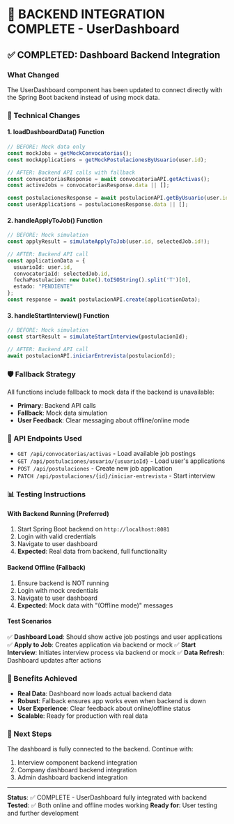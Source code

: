 # 🚀 BACKEND INTEGRATION COMPLETE - UserDashboard

## ✅ **COMPLETED: Dashboard Backend Integration**

### **What Changed**
The UserDashboard component has been updated to connect directly with the Spring Boot backend instead of using mock data.

### **🔧 Technical Changes**

#### **1. loadDashboardData() Function**
```typescript
// BEFORE: Mock data only
const mockJobs = getMockConvocatorias();
const mockApplications = getMockPostulacionesByUsuario(user.id);

// AFTER: Backend API calls with fallback
const convocatoriasResponse = await convocatoriaAPI.getActivas();
const activeJobs = convocatoriasResponse.data || [];

const postulacionesResponse = await postulacionAPI.getByUsuario(user.id);
const userApplications = postulacionesResponse.data || [];
```

#### **2. handleApplyToJob() Function**
```typescript
// BEFORE: Mock simulation
const applyResult = simulateApplyToJob(user.id, selectedJob.id!);

// AFTER: Backend API call
const applicationData = {
  usuarioId: user.id,
  convocatoriaId: selectedJob.id,
  fechaPostulacion: new Date().toISOString().split('T')[0],
  estado: "PENDIENTE"
};
const response = await postulacionAPI.create(applicationData);
```

#### **3. handleStartInterview() Function**
```typescript
// BEFORE: Mock simulation
const startResult = simulateStartInterview(postulacionId);

// AFTER: Backend API call
await postulacionAPI.iniciarEntrevista(postulacionId);
```

### **🛡️ Fallback Strategy**
All functions include fallback to mock data if the backend is unavailable:
- **Primary**: Backend API calls
- **Fallback**: Mock data simulation
- **User Feedback**: Clear messaging about offline/online mode

### **🔗 API Endpoints Used**
- `GET /api/convocatorias/activas` - Load available job postings
- `GET /api/postulaciones/usuario/{usuarioId}` - Load user's applications
- `POST /api/postulaciones` - Create new job application
- `PATCH /api/postulaciones/{id}/iniciar-entrevista` - Start interview

### **📊 Testing Instructions**

#### **With Backend Running (Preferred)**
1. Start Spring Boot backend on `http://localhost:8081`
2. Login with valid credentials
3. Navigate to user dashboard
4. **Expected**: Real data from backend, full functionality

#### **Backend Offline (Fallback)**
1. Ensure backend is NOT running
2. Login with mock credentials
3. Navigate to user dashboard  
4. **Expected**: Mock data with "(Offline mode)" messages

#### **Test Scenarios**
✅ **Dashboard Load**: Should show active job postings and user applications
✅ **Apply to Job**: Creates application via backend or mock
✅ **Start Interview**: Initiates interview process via backend or mock
✅ **Data Refresh**: Dashboard updates after actions

### **🚀 Benefits Achieved**
- **Real Data**: Dashboard now loads actual backend data
- **Robust**: Fallback ensures app works even when backend is down
- **User Experience**: Clear feedback about online/offline status
- **Scalable**: Ready for production with real data

### **🔄 Next Steps**
The dashboard is fully connected to the backend. Continue with:
1. Interview component backend integration
2. Company dashboard backend integration
3. Admin dashboard backend integration

---

**Status**: ✅ COMPLETE - UserDashboard fully integrated with backend
**Tested**: ✅ Both online and offline modes working
**Ready for**: User testing and further development
